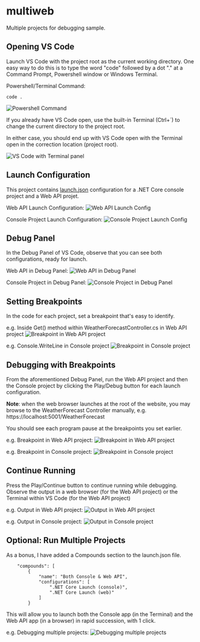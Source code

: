 # multiweb
Multiple projects for debugging sample.

## Opening VS Code

Launch VS Code with the project root as the current working directory. One easy way to do this is to type the word "code" followed by a dot "." at a Command Prompt, Powershell window or Windows Terminal.


Powershell/Terminal Command:

```
code .
```
![Powershell Command](images/powershell-code-command.PNG)

If you already have VS Code open, use the built-in Terminal (Ctrl+`) to change the current directory to the project root.

In either case, you should end up with VS Code open with the Terminal open in the correction location (project root).

![VS Code with Terminal panel](images/vscode-terminal.PNG)


## Launch Configuration 

This project contains [launch.json](.vscode/launch.json) configuration for a .NET Core console project and a Web API projet.

Web API Launch Configuration:
![Web API Launch Config](images/launch-json-config-webapi.PNG)


Console Project Launch Configuration:
![Console Project  Launch Config](images/launch-json-config-console.PNG)


## Debug Panel

In the Debug Panel of VS Code, observe that you can see both configurations, ready for launch.

Web API in Debug Panel:
![Web API in Debug Panel](images/vscode-debug-webapi.PNG)


Console Project in Debug Panel:
![Console Project in Debug Panel](images/vscode-debug-console.PNG)

## Setting Breakpoints

In the code for each project, set a breakpoint that's easy to identify.

e.g. Inside Get() method within WeatherForecastController.cs in Web API project 
![Breakpoint in Web API project](images/vscode-debug-webapi-breakpoint.PNG)

e.g. Console.WriteLine in Console project 
![Breakpoint in Console project](images/vscode-debug-console-breakpoint.PNG)


## Debugging with Breakpoints

From the aforementioned Debug Panel, run the Web API project and then the Console project by clicking the Play/Debug button for each launch configuration. 

**Note**: when the web browser launches at the root of the website, you may browse to the WeatherForecast Controller manually, 
e.g. https://localhost:5001/WeatherForecast

You should see each program pause at the breakpoints you set earlier.

e.g. Breakpoint in Web API project:
![Breakpoint in Web API project](images/vscode-debug-webapi-breakpoint.PNG)

e.g. Breakpoint in Console project:
![Breakpoint in Console project](images/vscode-debug-console-breakpoint.PNG)


## Continue Running

Press the Play/Continue button to continue running while debugging. Observe the output in a web browser (for the Web API project) or the Terminal within VS Code (for the Web API project)

e.g. Output in Web API project:
![Output in Web API project](images/vscode-debug-webapi-output.PNG)

e.g. Output in Console project:
![Output in Console project](images/vscode-debug-console-output.PNG)


## Optional: Run Multiple Projects

As a bonus, I have added a Compounds section to the launch.json file.
```
    "compounds": [
        {
            "name": "Both Console & Web API",
            "configurations": [
                ".NET Core Launch (console)",
                ".NET Core Launch (web)"
            ]
        }
```

This will allow you to launch both the Console app (in the Terminal) and the Web API app (in a browser) in rapid succession, with 1 click.


e.g. Debugging multiple projects:
![Debugging multiple projects](images/vscode-debug-both.PNG)